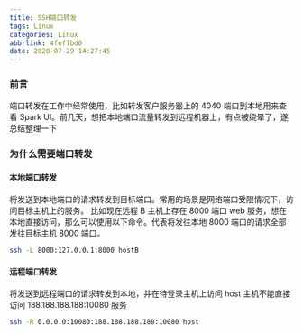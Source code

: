 ```yaml
---
title: SSH端口转发
tags: Linux
categories: Linux
abbrlink: 4feffbd0
date: 2020-07-29 14:27:45
---
```

### 前言
端口转发在工作中经常使用，比如转发客户服务器上的 4040 端口到本地用来查看 Spark UI。前几天，想把本地端口流量转发到远程机器上，有点被绕晕了，遂总结整理一下
<!--more-->

### 为什么需要端口转发
#### 本地端口转发
将发送到本地端口的请求转发到目标端口。常用的场景是网络端口受限情况下，访问目标主机上的服务。
比如现在远程 B 主机上存在 8000 端口 web 服务，想在本地直接访问，那么可以使用以下命令。代表将发往本地 8000 端口的请求全部发往目标主机 8000 端口。
```sh
ssh -L 8000:127.0.0.1:8000 hostB
```
#### 远程端口转发
将发送到远程端口的请求转发到本地，并在待登录主机上访问 host 主机不能直接访问 188.188.188.188:10080 服务
```sh
ssh -R 0.0.0.0:10080:188.188.188.188:10080 host
```
